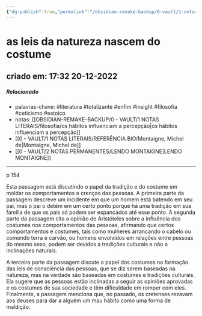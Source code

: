 ```yaml
---
{"dg-publish":true,"permalink":"/obsidian-remake-backup/0-vault/1-notas-literais/filosofia/as-leis-da-natureza-nascem-do-costume/","tags":["literatura","totalizante","enfim","insight","filosofia","ceticismo","estoico"],"dgHomeLink":true,"dgShowLocalGraph":true,"dgShowFileTree":true,"noteIcon":""}
---
```


# as leis da natureza nascem do costume
## criado em: 17:32 20-12-2022

##### Relacionado
- palavras-chave: #literatura #totalizante #enfim #insight #filosofia #ceticismo #estoico 
- notas: [[OBSIDIAN-REMAKE-BACKUP/0 - VAULT/1 NOTAS LITERAIS/filosofia/os hábitos influenciam a percepção\|os hábitos influenciam a percepção]]
- [[0 - VAULT/1 NOTAS LITERAIS/REFERÊNCIA BIO/Montaigne, Michel de\|Montaigne, Michel de]]
- [[0 - VAULT/2 NOTAS PERMANENTES/LENDO MONTAIGNE\|LENDO MONTAIGNE]]
---


p 154

Esta passagem está discutindo o papel da tradição e do costume em moldar os comportamentos e crenças das pessoas. A primeira parte da passagem descreve um incidente em que um homem está batendo em seu pai, mas o pai o detém em um certo ponto porque há uma tradição em sua família de que os pais só podem ser espancados até esse ponto. A segunda parte da passagem cita a opinião de Aristóteles sobre a influência dos costumes nos comportamentos das pessoas, afirmando que certos comportamentos e costumes, tais como mulheres arrancando o cabelo ou comendo terra e carvão, ou homens envolvidos em relações entre pessoas do mesmo sexo, podem ser devidos a tradições culturais e não a inclinações naturais.

A terceira parte da passagem discute o papel dos costumes na formação das leis de consciência das pessoas, que se diz serem baseadas na natureza, mas na verdade são baseadas em costumes e tradições culturais. Ela sugere que as pessoas estão inclinadas a seguir as opiniões aprovadas e os costumes de sua sociedade e têm dificuldade em romper com eles. Finalmente, a passagem menciona que, no passado, os cretenses rezavam aos deuses para dar a alguém um mau hábito como uma forma de maldição.